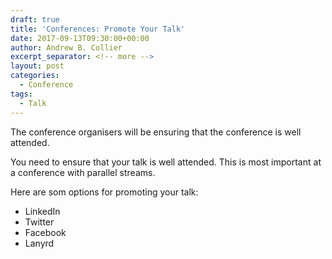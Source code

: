 ```yaml
---
draft: true
title: 'Conferences: Promote Your Talk'
date: 2017-09-13T09:30:00+00:00
author: Andrew B. Collier
excerpt_separator: <!-- more -->
layout: post
categories:
  - Conference
tags:
  - Talk
---
```


The conference organisers will be ensuring that the conference is well attended.

You need to ensure that your talk is well attended. This is most important at a conference with parallel streams.

Here are som options for promoting your talk:

- LinkedIn
- Twitter
- Facebook
- Lanyrd